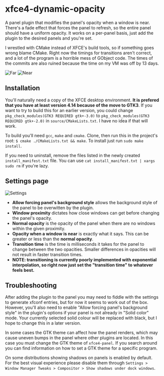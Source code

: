 # xfce4-dynamic-opacity
A panel plugin that modifies the panel's opacity when a window is near. There's a fade effect that forces the panel to refresh, so the entire panel should have a uniform opacity. It works on a per-panel basis, just add the plugin to the desired panels and you're set.

I wrestled with CMake instead of XFCE's build tools, so if something goes wrong blame CMake. Right now the timings for transitions aren't correct, and a lot of the program is a horrible mess of GObject code. The times of the commits are also ruined because the time on my VM was off by 13 days.

![Far](https://raw.githubusercontent.com/mhgar/xfce4-dynamic-opacity/master/1.png) ![Near](https://raw.githubusercontent.com/mhgar/xfce4-dynamic-opacity/master/2.png)

## Installation
You'll naturally need a copy of the XFCE desktop environment. **It is prefered that you have at least version 4.14 because of the move to GTK3**. If you want to try to build this for an earlier version, you could change ``pkg_check_modules(GTK3 REQUIRED gtk+-3.0)`` to ``pkg_check_modules(GTK3 REQUIRED gtk+-2.0)`` in ``source/CMakeLists.txt``. I have no idea if that will work.

To build you'll need ``gcc``, ``make`` and ``cmake``. Clone, then run this in the project's root:
``$ cmake ./CMakeLists.txt && make``. To install just run ``sudo make install``.

If you need to uninstall, remove the files listed in the newly created ``install_manifest.txt`` file. You can use ``cat install_manifest.txt | xargs sudo rm`` if you're lazy.

## Settings page
![Settings](https://raw.githubusercontent.com/mhgar/xfce4-dynamic-opacity/master/settings.png)

- **Allow forcing panel's background style** allows the background style of the panel to be overwitten by the plugin.
- **Window proximity** dictates how close windows can get before changing the panel's opacity.
- **Normal opacity** is the opacity of the panel when there are no windows within the given proximity.
- **Opacity when a window is near** is exactly what it says. This can be greater or less than the **normal opacity**.
- **Transition time** is the time is milliseconds it takes for the panel to change between the two opacities. Smaller differences in opacities will not result in faster transition times.
- **NOTE: transitioning is currently poorly implemented with exponential interpolation, so right now just set the "transition time" to whatever feels best.**

## Troubleshooting
After adding the plugin to the panel you may need to fiddle with the settings to generate xfconf entries, but for now it seems to work out of the box. However, you'll also need to enable "Allow forcing panel's background style" in the plugin's options if your panel is not already in "Solid color" mode. Your currently selected solid colour will be replaced with black, but I hope to change this in a later version. 

In some cases the GTK theme can affect how the panel renders, which may cause uneven bumps in the panel where other plugins are located. In this case you must change the GTK theme of ``xfce4-panel``. If you search around you can find information on how to set a GTK theme for a specific program. 

On some distributions showing shadows on panels is enabled by default. For the best visual experience please disable them through ``Settings > Window Manager Tweaks > Compositor > Show shadows under dock windows``.
